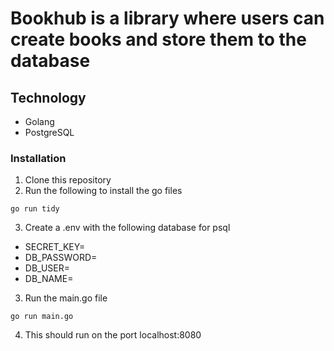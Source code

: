 # Bookhub is a library where users can create books and store them to the database

## Technology
- Golang
- PostgreSQL

### Installation
1. Clone this repository
2. Run the following to install the go files
```
go run tidy
```
3. Create a .env with the following database for psql
* SECRET_KEY=
* DB_PASSWORD=
* DB_USER=
* DB_NAME=
3. Run the main.go file
```
go run main.go
```
4. This should run on the port localhost:8080